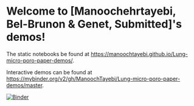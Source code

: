 # Welcome to [Manoochehrtayebi, Bel-Brunon & Genet, Submitted]'s demos!

The static notebooks be found at https://manoochtayebi.github.io/Lung-micro-poro-paper-demos/.

Interactive demos can be found at https://mybinder.org/v2/gh/ManoochTayebi/Lung-micro-poro-paper-demos/master.

[![Binder](https://mybinder.org/badge_logo.svg)](https://mybinder.org/v2/gh/ManoochTayebi/Lung-micro-poro-paper-demos/HEAD)

<!-- Or click this [link](https://mybinder.org/v2/gh/ManoochTayebi/Lung-micro-poro-paper-demos/HEAD) to open Binder. -->

<!-- https://manoochtayebi.github.io/Lung-micro-poro-paper-demos/

https://manoochtayebi.github.io/Lung-micro-poro-paper-demos/notebooks/Figure6.html
https://manoochtayebi.github.io/Lung-micro-poro-paper-demos/notebooks/Figure7.html
https://manoochtayebi.github.io/Lung-micro-poro-paper-demos/notebooks/Figure8.html
https://manoochtayebi.github.io/Lung-micro-poro-paper-demos/notebooks/Figure9&10.html
https://manoochtayebi.github.io/Lung-micro-poro-paper-demos/notebooks/Figure11.html -->

